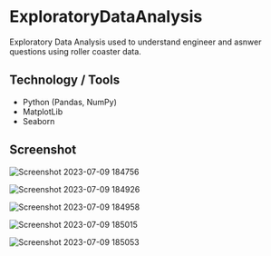 # ExploratoryDataAnalysis

Exploratory Data Analysis used to understand engineer and asnwer questions using roller coaster data.

## Technology / Tools
- Python (Pandas, NumPy)
- MatplotLib
- Seaborn

## Screenshot 

![Screenshot 2023-07-09 184756](https://github.com/GerardRosario/ExploratoryDataAnalysis/assets/55461102/43198545-7077-49b0-b6bc-ca316ceba3cf)

![Screenshot 2023-07-09 184926](https://github.com/GerardRosario/ExploratoryDataAnalysis/assets/55461102/c87cd48e-42a4-4c55-a748-334ff58b9bb8)

![Screenshot 2023-07-09 184958](https://github.com/GerardRosario/ExploratoryDataAnalysis/assets/55461102/b904c3bd-d583-425a-925c-e5ec48fbffca)

![Screenshot 2023-07-09 185015](https://github.com/GerardRosario/ExploratoryDataAnalysis/assets/55461102/28b4a91c-55ad-4f33-add2-f5f131a17ac5)

![Screenshot 2023-07-09 185053](https://github.com/GerardRosario/ExploratoryDataAnalysis/assets/55461102/1c497bfe-f501-4907-a00b-6fd59863357d)
